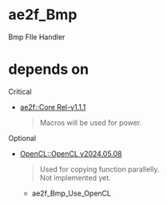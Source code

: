 # ae2f_Bmp
 Bmp FIle Handler

# depends on
Critical
- [ae2f::Core Rel-v1.1.1](https://github.com/yuisanae2f/ae2f_Core/releases/tag/Rel-v1.1.1)
	> Macros will be used for power.

Optional
- [OpenCL::OpenCL v2024.05.08](https://github.com/KhronosGroup/OpenCL-SDK/releases/tag/v2024.05.08)
	> Used for copying function parallelly.  
	> Not implemented yet.
	- ae2f_Bmp_Use_OpenCL